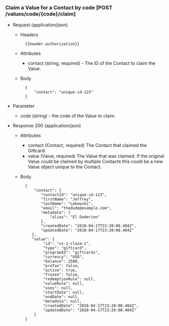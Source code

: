 ### Claim a Value for a Contact by code [POST /values/code/{code}/claim]

+ Request (application/json)
     + Headers
     
             {{header.authorization}}
 
     + Attributes
         + contact (string, required) - The ID of the Contact to claim the Value.
         
     + Body
     
             {
                 "contact": "unique-id-123"
             }

+ Parameter
    + code (string) - the code of the Value to claim.

+ Response 200 (application/json)
    + Attributes
        + contact (Contact, required) The Contact that claimed the Giftcard.
        + value (Value, required) The Value that was claimed.  If the original Value could be claimed by multiple Contacts this could be a new Value object unique to the Contact. 

    + Body

            {
                "contact": {
                   "contactId": "unique-id-123",
                   "firstName": "Jeffrey",
                   "lastName": "Lebowski",
                   "email": "thedude@example.com",
                   "metadata": {
                       "alias": "El Duderino"
                   },
                   "createdDate": "2018-04-17T23:20:08.404Z",
                   "updatedDate": "2018-04-17T23:20:08.404Z"
               },
               "value": {
                    "id": "vs-1-claim-1",
                    "type": "giftcard",
                    "programId": "giftcards",
                    "currency": "USD",
                    "balance": 2500, 
                    "preTax": false,
                    "active": true,
                    "frozen": false,
                    "redemptionRule": null,
                    "valueRule": null,
                    "uses": null,
                    "startDate": null,
                    "endDate": null,
                    "metadata": null,
                    "createdDate": "2018-04-17T23:20:08.404Z",
                    "updatedDate": "2018-04-17T23:20:08.404Z"
                }
            }

